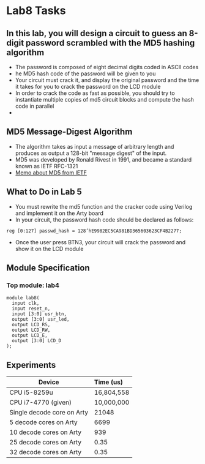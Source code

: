 # Lab8 Tasks

## In this lab, you will design a circuit to guess an 8-digit password scrambled with the MD5 hashing algorithm
- The password is composed of eight decimal digits coded in ASCII codes
- he MD5 hash code of the password will be given to you
- Your circuit must crack it, and display the original password and the time it takes for you to crack the password on the LCD module
- In order to crack the code as fast as possible, you should try to instantiate multiple copies of md5 circuit blocks and compute the hash code in parallel
- 
## MD5 Message-Digest Algorithm
- The algorithm takes as input a message of arbitrary length and produces as output a 128-bit "message digest" of the input.
- MD5 was developed by Ronald Rivest in 1991, and became a standard known as IETF RFC-1321
- [Memo about MD5 from IETF](https://www.ietf.org/rfc/rfc1321.txt)


## What to Do in Lab 5
- You must rewrite the md5 function and the cracker code using Verilog and implement it on the Arty board
- In your circuit, the password hash code should be declared as follows:
<pre><code>reg [0:127] passwd_hash = 128’hE9982EC5CA981BD365603623CF4B2277;</code></pre>
- Once the user press BTN3, your circuit will crack the password and show it on the LCD module


## Module Specification
### Top module: lab4
<pre><code>module lab8(
  input clk,
  input reset_n,
  input [3:0] usr_btn,
  output [3:0] usr_led,
  output LCD_RS,
  output LCD_RW,
  output LCD_E,
  output [3:0] LCD_D
);</code></pre>

## Experiments

Device          | Time  (us)
--------------|:-----
CPU i5-8259u   | 16,804,558 
CPU i7-4770 (given)  | 10,000,000
Single decode core on Arty| 21048
5 decode cores on Arty| 6699
10 decode cores on Arty| 939
25 decode cores on Arty| 0.35
32 decode cores on Arty| 0.35



